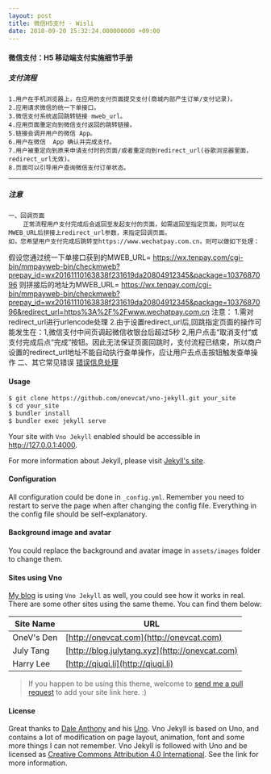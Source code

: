 ```yaml
---
layout: post
title: 微信H5支付 - Wisli
date: 2018-09-20 15:32:24.000000000 +09:00
---
```


#### 微信支付：H5 移动端支付实施细节手册

##### 支付流程
    1.用户在手机浏览器上，在应用的支付页面提交支付(商城内部产生订单/支付记录)。
    2.应用请求微信的统一下单接口。
    3.微信支付系统返回跳转链接 mweb_url。
    4.应用页面重定向到微信支付返回的跳转链接。
    5.链接会调开用户的微信 App。
    6.用户在微信  App 确认并完成支付。
    7.用户被重定向到原来申请支付时的页面/或者重定向到redirect_url(谷歌浏览器里面，redirect_url无效)。
    8.页面可以引导用户查询微信支付订单状态。
---
##### 注意
    一、回调页面
        正常流程用户支付完成后会返回至发起支付的页面，如需返回至指定页面，则可以在MWEB_URL后拼接上redirect_url参数，来指定回调页面。
    如，您希望用户支付完成后跳转至https://www.wechatpay.com.cn，则可以做如下处理：
假设您通过统一下单接口获到的MWEB_URL= https://wx.tenpay.com/cgi-bin/mmpayweb-bin/checkmweb?prepay_id=wx20161110163838f231619da20804912345&package=1037687096
则拼接后的地址为MWEB_URL= https://wx.tenpay.com/cgi-bin/mmpayweb-bin/checkmweb?prepay_id=wx20161110163838f231619da20804912345&package=1037687096&redirect_url=https%3A%2F%2Fwww.wechatpay.com.cn
    注意：
    1.需对redirect_url进行urlencode处理
    2.由于设置redirect_url后,回跳指定页面的操作可能发生在：1,微信支付中间页调起微信收银台后超过5秒 2,用户点击“取消支付“或支付完成后点“完成”按钮。因此无法保证页面回跳时，支付流程已结束，所以商户设置的redirect_url地址不能自动执行查单操作，应让用户去点击按钮触发查单操作
二、其它常见错误
    [错误信息处理](https://pay.weixin.qq.com/wiki/doc/api/H5_sl.php?chapter=15_4)
#### Usage

```bash
$ git clone https://github.com/onevcat/vno-jekyll.git your_site
$ cd your_site
$ bundler install
$ bundler exec jekyll serve
```

Your site with `Vno Jekyll` enabled should be accessible in http://127.0.0.1:4000.

For more information about Jekyll, please visit [Jekyll's site](http://jekyllrb.com).

#### Configuration

All configuration could be done in `_config.yml`. Remember you need to restart to serve the page when after changing the config file. Everything in the config file should be self-explanatory.

#### Background image and avatar

You could replace the background and avatar image in `assets/images` folder to change them.

#### Sites using Vno

[My blog](http://onevcat.com) is using `Vno Jekyll` as well, you could see how it works in real. There are some other sites using the same theme. You can find them below:

| Site Name    | URL                                                |
| ------------ | ---------------------------------------------------|
| OneV's Den   | [http://onevcat.com](http://onevcat.com)           |
| July Tang    | [http://blog.julytang.xyz](http://onevcat.com)     |
| Harry Lee    | [http://qiuqi.li](http://qiuqi.li)                 |

> If you happen to be using this theme, welcome to [send me a pull request](https://github.com/onevcat/vno-jekyll/pulls) to add your site link here. :)

#### License

Great thanks to [Dale Anthony](https://github.com/daleanthony) and his [Uno](https://github.com/daleanthony/uno). Vno Jekyll is based on Uno, and contains a lot of modification on page layout, animation, font and some more things I can not remember. Vno Jekyll is followed with Uno and be licensed as [Creative Commons Attribution 4.0 International](http://creativecommons.org/licenses/by/4.0/). See the link for more information.
